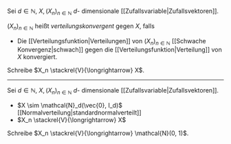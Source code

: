 Sei $d \in \mathbb{N}$, $X, (X_n)_{n \in \mathbb{N}}$ $d$- dimensionale [[Zufallsvariable|Zufallsvektoren]].

$(X_n)_{n \in \mathbb{N}}$ heißt *verteilungskonvergent* gegen $X$, falls
- Die [[Verteilungsfunktion|Verteilungen]] von $(X_n)_{n \in \mathbb{N}}$ [[Schwache Konvergenz|schwach]] gegen die [[Verteilungsfunktion|Verteilung]] von $X$ konvergiert.

Schreibe $X_n \stackrel{V}{\longrightarrow} X$.

---

Sei $d \in \mathbb{N}$, $X, (X_n)_{n \in \mathbb{N}}$ $d$- dimensionale [[Zufallsvariable|Zufallsvektoren]].
- $X \sim \mathcal{N}_d(\vec{0}, I_d)$ [[Normalverteilung|standardnormalverteilt]]
- $X_n \stackrel{V}{\longrightarrow} X$

Schreibe $X_n \stackrel{V}{\longrightarrow} \mathcal{N}(0, 1)$.